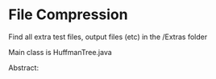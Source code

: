 File Compression
==============================
Find all extra test files, output files (etc) in the /Extras folder

Main class is HuffmanTree.java

Abstract:


